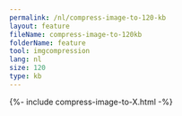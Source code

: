 ```yaml
---
permalink: /nl/compress-image-to-120-kb
layout: feature
fileName: compress-image-to-120kb
folderName: feature
tool: imgcompression
lang: nl
size: 120
type: kb
---
```


{%- include compress-image-to-X.html -%}
